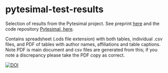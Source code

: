 # pytesimal-test-results
Selection of results from the Pytesimal project. See preprint [here](https://www.essoar.org/doi/abs/10.1002/essoar.10504913.1) and the code repository [Pytesimal, here](https://github.com/murphyqm/pytesimal).

Contains spreadsheet (.ods file extension) with both tables, individual .csv files, and PDF of tables with author names, affiliations and table captions. Note PDF is main document and csv files are generated from this; if you note a discrepancy please take the PDF copy as correct.

[![DOI](https://zenodo.org/badge/329596743.svg)](https://zenodo.org/badge/latestdoi/329596743)
